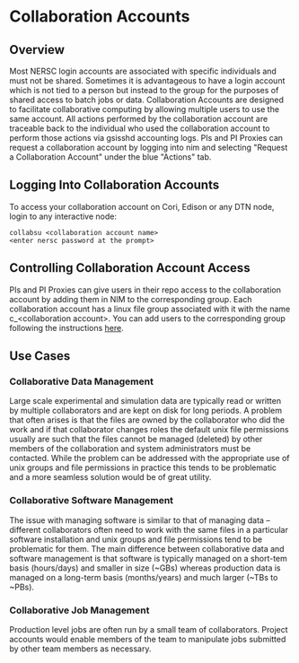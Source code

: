 # Collaboration Accounts

## Overview

Most NERSC login accounts are associated with specific individuals and
must not be shared. Sometimes it is advantageous to have a login
account which is not tied to a person but instead to the group for the
purposes of shared access to batch jobs or data. Collaboration
Accounts are designed to facilitate collaborative computing by
allowing multiple users to use the same account.  All actions
performed by the collaboration account are traceable back to the
individual who used the collaboration account to perform those actions
via gsisshd accounting logs. PIs and PI Proxies can request a
collaboration account by logging into nim and selecting "Request a
Collaboration Account" under the blue "Actions" tab.

## Logging Into Collaboration Accounts

To access your collaboration account on Cori, Edison or any DTN node,
login to any interactive node:

```
collabsu <collaboration account name>
<enter nersc password at the prompt>
```

## Controlling Collaboration Account Access

PIs and PI Proxies can give users in their repo access to the
collaboration account by adding them in NIM to the corresponding
group. Each collaboration account has a linux file group associated
with it with the name c_<collaboration account\>. You can add users to
the corresponding group following the instructions
[here](https://www.nersc.gov/users/accounts/nim/nim-guide-for-pis/#toc-anchor-8).

## Use Cases

### Collaborative Data Management

Large scale experimental and simulation data are typically read or
written by multiple collaborators and are kept on disk for long
periods. A problem that often arises is that the files are owned by
the collaborator who did the work and if that collaborator changes
roles the default unix file permissions usually are such that the
files cannot be managed (deleted) by other members of the
collaboration and system administrators must be contacted. While the
problem can be addressed with the appropriate use of unix groups and
file permissions in practice this tends to be problematic and a more
seamless solution would be of great utility.

### Collaborative Software Management

The issue with managing software is similar to that of managing data –
different collaborators often need to work with the same files in a
particular software installation and unix groups and file permissions
tend to be problematic for them.  The main difference between
collaborative data and software management is that software is
typically managed on a short-tem basis (hours/days) and smaller in
size (~GBs) whereas production data is managed on a long-term basis
(months/years) and much larger (~TBs to ~PBs).

### Collaborative Job Management

Production level jobs are often run by a small team of collaborators.
Project accounts would enable members of the team to manipulate jobs
submitted by other team members as necessary.
